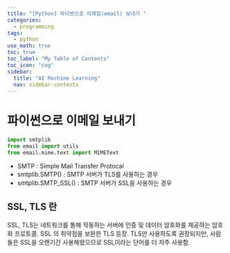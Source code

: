 ```yaml
---
title: "[Python] 파이썬으로 이메일(email) 보내기 " 
categories:
  - programming
tags:
  - python
use_math: true
toc: true
toc_label: "My Table of Contents"
toc_icon: "cog"
sidebar:
  title: "AI Machine Learning"
  nav: sidebar-contents
---
```


# 파이썬으로 이메일 보내기

```python
import smtplib
from email import utils
from email.mime.text import MIMEText
```

* SMTP : Simple Mail Transfer Protocal 
* smtplib.SMTP() : SMTP 서버가 TLS를 사용하는 경우
* smtplib.SMTP_SSL() : SMTP 서버가 SSL을 사용하는 경우

## SSL, TLS 란 

SSL, TLS는 네트워크를 통해 작동하는 서버에 인증 및 데이터 암호화를 제공하는 암호화 프로토콜. 
SSL 의 취약점을 보완한 TLS 등장. TLS만 사용하도록 권장되지만, 
사람들은 SSL을 오랜기간 사용해왔으므로 SSL이라는 단어를 더 자주 사용함. 
